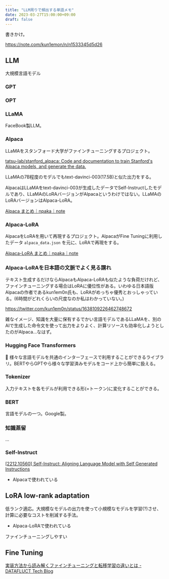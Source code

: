 ```yaml
---
title: "LLM周りで頻出する単語メモ"
date: 2023-03-27T15:00:00+09:00
draft: false
---
```

書きかけ。

https://note.com/kun1emon/n/n1533345d5d26

## LLM
大規模言語モデル

### GPT

### OPT

### LLaMA
FaceBook製LLM。

### Alpaca
LLaMAをスタンフォード大学がファインチューニングするプロジェクト。

[tatsu-lab/stanford\_alpaca: Code and documentation to train Stanford's Alpaca models, and generate the data.](https://github.com/tatsu-lab/stanford_alpaca)

LLaMAの7B程度のモデルでもtext-davinci-003(17.5B)と似た出力をする。

AlpacaはLLaMAをtext-davinci-003が生成したデータでSelf-Instructしたモデルであり、LLaMAのLoRAバージョンがAlpacaというわけではない。LLaMAのLoRAバージョンはAlpaca-LoRA。

[Alpaca まとめ｜npaka｜note](https://note.com/npaka/n/n1a0ab681dc70)

### Alpaca-LoRA
AlpacaをLoRAを用いて再現するプロジェクト。AlpacaがFine Tuningに利用したデータ `alpaca_data.json` を元に、LoRAで再現をする。

[Alpaca-LoRA まとめ｜npaka｜note](https://note.com/npaka/n/n88392b28dd2b)

### Alpaca-LoRAを日本語の文脈でよく見る謂れ
テキスト生成するだけならAlpacaもAlpaca-LoRAも似たような負荷だけれど、ファインチューニングする場合はLoRAに優位性がある。いわゆる日本語版Alpacaの作者であるkun1em0n氏も、LoRAがめっちゃ優秀とおっしゃっている。(6時間がどれくらいの尺度なのか私はわかっていない。)

https://twitter.com/kun1em0n/status/1638109226462748672

雑なイメージ、知識を大量に保有するでかい言語モデルであるLLaMAを、別のAIで生成した命令文を使って出力をよりよく、計算リソースも効率化しようとしたのがAlpaca...なはず。

### Hugging Face Transformers
🤗 様々な言語モデルを共通のインターフェースで利用することができるライブラリ。BERTやらGPTやら様々な学習済みモデルをコード上から簡単に扱える。

### Tokenizer
入力テキストを各モデルが利用できる形(=トークン)に変化することができる。

### BERT
言語モデルの一つ。Google製。

### 知識蒸留
...

### Self-Instruct
[[2212.10560] Self-Instruct: Aligning Language Model with Self Generated Instructions](https://arxiv.org/abs/2212.10560)

* Alpacaで使われている

## LoRA low-rank adaptation
低ランク適応。大規模なモデルの出力を使って小規模なモデルを学習(?)させ、計算に必要なコストを削減する手法。

* Alpaca-LoRAで使われている

ファインチューニングしやすい

## Fine Tuning
[実装方法から読み解くファインチューニングと転移学習の違いとは - DATAFLUCT Tech Blog](https://tech.datafluct.com/entry/20220511/1652194800)

